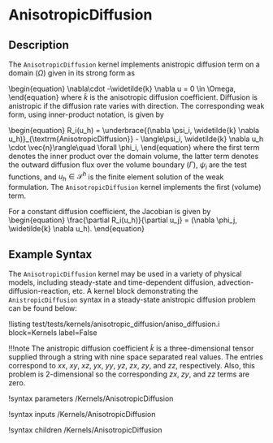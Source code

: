 # AnisotropicDiffusion

## Description

The `AnisotropicDiffusion` kernel implements anistropic diffusion term on a domain ($\Omega$) given in its strong form as

\begin{equation}
\nabla\cdot -\widetilde{k} \nabla u = 0 \in \Omega,
\end{equation}
where $\widetilde{k}$ is the anisotropic
diffusion coefficient. Diffusion is anistropic if the diffusion rate varies with
direction. The corresponding weak form, using inner-product notation, is given by

\begin{equation} R_i(u_h) = \underbrace{(\nabla \psi_i, \widetilde{k} \nabla
u_h)}_{\textrm{AnisotropicDiffusion}} - \langle\psi_i, \widetilde{k} \nabla u_h
\cdot \vec{n}\rangle\quad \forall \phi_i, \end{equation} where the first term
denotes the inner product over the domain volume, the latter term denotes the
outward diffusion flux over the volume boundary ($\Gamma$), $\psi_i$ are the
test functions, and $u_h \in \mathcal{S}^h$ is the finite element solution of
the weak formulation. The `AnisotropicDiffusion` kernel implements the first
(volume) term.

For a constant diffusion coefficient, the Jacobian is given by
\begin{equation}
\frac{\partial R_i(u_h)}{\partial u_j} =
(\nabla \phi_j, \widetilde{k} \nabla u_h).
\end{equation}

## Example Syntax

The `AnisotropicDiffusion` kernel may be used in a variety of physical models,
including steady-state and time-dependent diffusion,
advection-diffusion-reaction, etc. A kernel block demonstrating the
`AnistropicDiffusion` syntax in a steady-state anistropic
diffusion problem can be found below:

!listing test/tests/kernels/anisotropic_diffusion/aniso_diffusion.i
 block=Kernels label=False

!!!note
    The anistropic diffusion coefficient $\widetilde{k}$ is a
    three-dimensional tensor supplied through a string with nine space separated
    real values. The entries correspond to $xx$, $xy$, $xz$, $yx$, $yy$, $yz$, $zx$, $zy$, and $zz$,
    respectively. Also, this problem is 2-dimensional so the corresponding $zx$, $zy$, and $zz$ terms are zero.

!syntax parameters /Kernels/AnisotropicDiffusion

!syntax inputs /Kernels/AnisotropicDiffusion

!syntax children /Kernels/AnisotropicDiffusion
